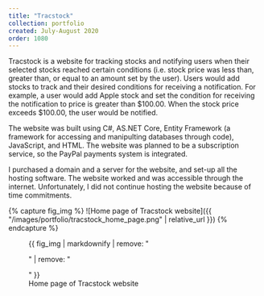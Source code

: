 ```yaml
---
title: "Tracstock"
collection: portfolio
created: July-August 2020
order: 1080
---
```

Tracstock is a website for tracking stocks and notifying users when their selected stocks reached certain conditions (i.e. stock price was less than, greater than, or equal to an amount set by the user). Users would add stocks to track and their desired conditions for receiving a notification. For example, a user would add Apple stock and set the condition for receiving the notification to price is greater than \$100.00. When the stock price exceeds \$100.00, the user would be notified. 

The website was built using C#, AS.NET Core, Entity Framework (a framework for accessing and manipulting databases through code), JavaScript, and HTML. The website was planned to be a subscription service, so the PayPal payments system is integrated. 

I purchased a domain and a server for the website, and set-up all the hosting software. The website worked and was accessible through the internet. Unfortunately, I did not continue hosting the website because of time commitments. 


{% capture fig_img %}
![Home page of Tracstock website]({{ "/images/portfolio/tracstock_home_page.png" | relative_url }})
{% endcapture %}

<figure>
  {{ fig_img | markdownify | remove: "<p>" | remove: "</p>" }}
  <figcaption>Home page of Tracstock website</figcaption>
</figure>
